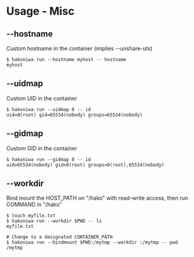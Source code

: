 # Usage - Misc

## --hostname

Custom hostname in the container (implies --unshare-uts)

```console
$ hakoniwa run --hostname myhost -- hostname
myhost
```

## --uidmap

Custom UID in the container

```console
$ hakoniwa run --uidmap 0 -- id
uid=0(root) gid=65534(nobody) groups=65534(nobody)
```

## --gidmap

Custom GID in the container

```console
$ hakoniwa run --gidmap 0 -- id
uid=65534(nobody) gid=0(root) groups=0(root),65534(nobody)
```

## --workdir

Bind mount the HOST_PATH on "/hako" with read-write access, then run COMMAND in "/hako"

```console
$ touch myfile.txt
$ hakoniwa run --workdir $PWD -- ls
myfile.txt

# Change to a designated CONTAINER_PATH
$ hakoniwa run --bindmount $PWD:/mytmp --workdir :/mytmp -- pwd
/mytmp
```
